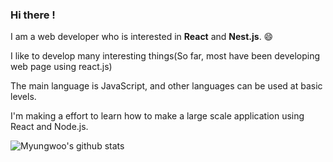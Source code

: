 ### Hi there ! 


<!--
**myungwoo-Y/myungwoo-Y** is a ✨ _special_ ✨ repository because its `README.md` (this file) appears on your GitHub profile.

Here are some ideas to get you started:

- 🔭 I’m currently working on ...
- 🌱 I’m currently learning ...
- 👯 I’m looking to collaborate on ...
- 🤔 I’m looking for help with ...
- 💬 Ask me about ...
- 📫 How to reach me: ...
- 😄 Pronouns: ...
- ⚡ Fun fact: ...
-->

I am a web developer who is interested in <b>React</b> and <b>Nest.js</b>. 😄

I like to develop many interesting things(So far, most have been developing web page using react.js)

The main language is JavaScript, and other languages can be used at basic levels. 

I'm making a effort to learn how to make a large scale application using React and Node.js.


![Myungwoo's github stats](https://github-readme-stats.vercel.app/api?username=myungwoo-Y&show_icons=true)

